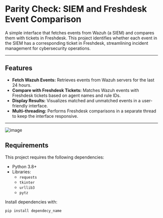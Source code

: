 # Parity Check: SIEM and Freshdesk Event Comparison

A simple interface that fetches events from Wazuh (a SIEM) and compares them with tickets in Freshdesk. This project identifies whether each event in the SIEM has a corresponding ticket in Freshdesk, streamlining incident management for cybersecurity operations.

---

## Features

- **Fetch Wazuh Events:** Retrieves events from Wazuh servers for the last 24 hours.
- **Compare with Freshdesk Tickets:** Matches Wazuh events with Freshdesk tickets based on agent names and rule IDs.
- **Display Results:** Visualizes matched and unmatched events in a user-friendly interface.
- **Multi-threading:** Performs Freshdesk comparisons in a separate thread to keep the interface responsive.

---
![image](https://github.com/user-attachments/assets/9a003485-321c-4a48-932b-1e0ae6f31603)

## Requirements

This project requires the following dependencies:

- Python 3.8+
- Libraries:
  - `requests`
  - `tkinter`
  - `urllib3`
  - `pytz`

Install dependencies with:
```bash
pip install dependecy_name
